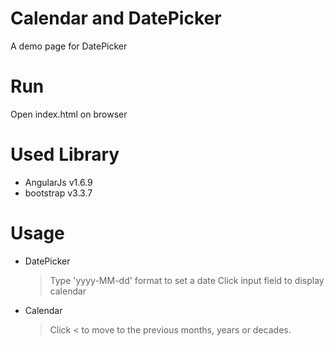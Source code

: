 # Calendar and DatePicker
A demo page for DatePicker

# Run
Open index.html on browser

# Used Library
* AngularJs v1.6.9
* bootstrap v3.3.7

# Usage
* DatePicker
  > Type 'yyyy-MM-dd' format to set a date
  > Click input field to display calendar
* Calendar
  > Click < to move to the previous months, years or decades.
